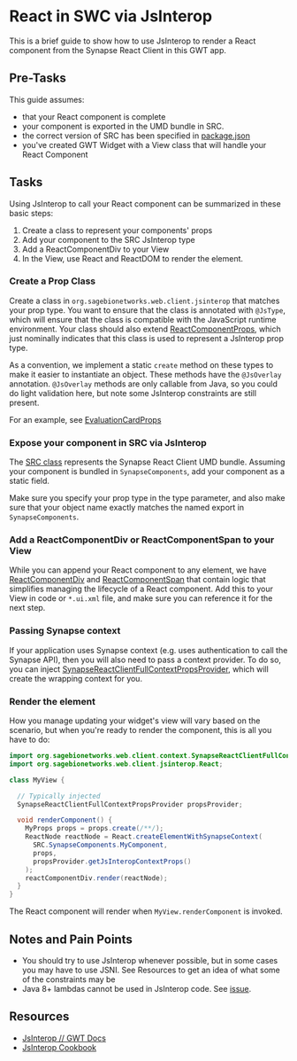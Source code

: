 # React in SWC via JsInterop

This is a brief guide to show how to use JsInterop to render a React component from the Synapse React Client in this GWT app.

## Pre-Tasks

This guide assumes:

- that your React component is complete
- your component is exported in the UMD bundle in SRC.
- the correct version of SRC has been specified in [package.json](../package.json)
- you've created GWT Widget with a View class that will handle your React Component

## Tasks

Using JsInterop to call your React component can be summarized in these basic steps:

1. Create a class to represent your components' props
1. Add your component to the SRC JsInterop type
1. Add a ReactComponentDiv to your View
1. In the View, use React and ReactDOM to render the element.

### Create a Prop Class

Create a class in `org.sagebionetworks.web.client.jsinterop` that matches your prop type. You want to ensure that the class is annotated with `@JsType`, which will ensure that the class is compatible with the JavaScript runtime environment. Your class should also extend [ReactComponentProps](../src/main/java/org/sagebionetworks/web/client/jsinterop/ReactComponentProps.java), which just nominally indicates that this class is used to represent a JsInterop prop type.

As a convention, we implement a static `create` method on these types to make it easier to instantiate an object. These methods have the `@JsOverlay` annotation. `@JsOverlay` methods are only callable from Java, so you could do light validation here, but note some JsInterop constraints are still present.

For an example, see [EvaluationCardProps](../src/main/java/org/sagebionetworks/web/client/jsinterop/EvaluationCardProps.java)

### Expose your component in SRC via JsInterop

The [SRC class](../src/main/java/org/sagebionetworks/web/client/jsinterop/SRC.java) represents the Synapse React Client UMD bundle. Assuming your component is bundled in `SynapseComponents`, add your component as a static field.

Make sure you specify your prop type in the type parameter, and also make sure that your object name exactly matches the named export in `SynapseComponents`.

### Add a ReactComponentDiv or ReactComponentSpan to your View

While you can append your React component to any element, we have [ReactComponentDiv](../src/main/java/org/sagebionetworks/web/client/widget/ReactComponentDiv.java) and [ReactComponentSpan](../src/main/java/org/sagebionetworks/web/client/widget/ReactComponentDiv.java) that contain logic that simplifies managing the lifecycle of a React component. Add this to your View in code or `*.ui.xml` file, and make sure you can reference it for the next step.

### Passing Synapse context

If your application uses Synapse context (e.g. uses authentication to call the Synapse API), then you will also need to pass a context provider. To do so, you can inject [SynapseReactClientFullContextPropsProvider](../src/main/java/org/sagebionetworks/web/client/context/SynapseReactClientFullContextPropsProvider.java), which will create the wrapping context for you.

### Render the element

How you manage updating your widget's view will vary based on the scenario, but when you're ready to render the component, this is all you have to do:

```java
import org.sagebionetworks.web.client.context.SynapseReactClientFullContextPropsProvider;
import org.sagebionetworks.web.client.jsinterop.React;

class MyView {

  // Typically injected
  SynapseReactClientFullContextPropsProvider propsProvider;

  void renderComponent() {
    MyProps props = props.create(/**/);
    ReactNode reactNode = React.createElementWithSynapseContext(
      SRC.SynapseComponents.MyComponent,
      props,
      propsProvider.getJsInteropContextProps()
    );
    reactComponentDiv.render(reactNode);
  }
}

```

The React component will render when `MyView.renderComponent` is invoked.

## Notes and Pain Points

- You should try to use JsInterop whenever possible, but in some cases you may have to use JSNI. See Resources to get an idea of what some of the constraints may be
- Java 8+ lambdas cannot be used in JsInterop code. See [issue](https://github.com/gwtproject/gwt/issues/9354).

## Resources

- [JsInterop // GWT Docs](http://www.gwtproject.org/doc/latest/DevGuideCodingBasicsJsInterop.html)
- [JsInterop Cookbook](https://github.com/google/j2cl/blob/master/docs/jsinterop-by-example.md)
